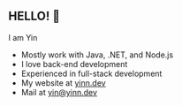## HELLO! 🤠

I am Yin

- Mostly work with Java, .NET, and Node.js
- I love back-end development
- Experienced in full-stack development
- My website at [yinn.dev](https://yinn.dev/)
- Mail at [yin@yinn.dev](mailto:yin@yinn.dev)
